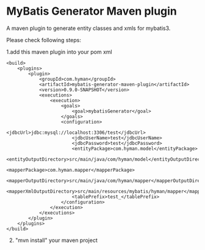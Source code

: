 MyBatis Generator Maven plugin
=============================

A maven plugin to generate entity classes and xmls for mybatis3.

Please check following steps:

1.add this maven plugin into your pom xml

	<build>
		<plugins>
			<plugin>
				<groupId>com.hyman</groupId>
				<artifactId>mybatis-generator-maven-plugin</artifactId>
				<version>0.9.0-SNAPSHOT</version>
				<executions>
					<execution>
						<goals>
							<goal>mybatisGenerator</goal>
						</goals>
						<configuration>
							<jdbcUrl>jdbc:mysql://localhost:3306/test</jdbcUrl>
							<jdbcUserName>test</jdbcUserName>
							<jdbcPassword>test</jdbcPassword>
							<entityPackage>com.hyman.model</entityPackage>
							<entityOutputDirectory>src/main/java/com/hyman/model</entityOutputDirectory>
							<mapperPackage>com.hyman.mapper</mapperPackage>
							<mapperOutputDirectory>src/main/java/com/hyman/mapper</mapperOutputDirectory>
							<mapperXmlOutputDirectory>src/main/resources/mybatis/hyman/mapper</mapperXmlOutputDirectory>
							<tablePrefix>test_</tablePrefix>
						</configuration>
					</execution>
				</executions>
			</plugin>
		</plugins>
	</build>
2. "mvn install" your maven project 
